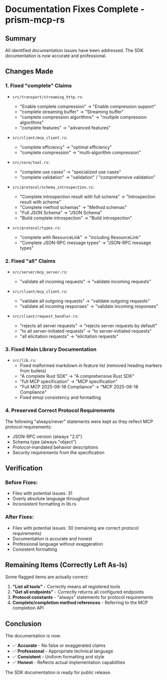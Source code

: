 # Documentation Fixes Complete - prism-mcp-rs

## Summary

All identified documentation issues have been addressed. The SDK documentation is now accurate and professional.

## Changes Made

### 1. Fixed "complete" Claims
- `src/transport/streaming_http.rs`:
  - "Enable complete compression" → "Enable compression support"
  - "complete streaming buffer" → "Streaming buffer"
  - "complete compression algorithms" → "multiple compression algorithms"
  - "complete features" → "advanced features"

- `src/client/mcp_client.rs`:
  - "complete efficiency" → "optimal efficiency"
  - "complete compression" → "multi-algorithm compression"

- `src/core/tool.rs`:
  - "complete use cases" → "specialized use cases"
  - "complete validation" → "validation" / "comprehensive validation"

- `src/protocol/schema_introspection.rs`:
  - "Complete introspection result with full schema" → "Introspection result with schema"
  - "Complete method schemas" → "Method schemas"
  - "Full JSON Schema" → "JSON Schema"
  - "Build complete introspection" → "Build introspection"

- `src/protocol/types.rs`:
  - "complete with ResourceLink" → "including ResourceLink"
  - "Complete JSON-RPC message types" → "JSON-RPC message types"

### 2. Fixed "all" Claims
- `src/server/mcp_server.rs`:
  - "validate all incoming requests" → "validate incoming requests"

- `src/client/mcp_client.rs`:
  - "validate all outgoing requests" → "validate outgoing requests"
  - "validate all incoming responses" → "validate incoming responses"

- `src/client/request_handler.rs`:
  - "rejects all server requests" → "rejects server requests by default"
  - "to all server-initiated requests" → "to server-initiated requests"
  - "all elicitation requests" → "elicitation requests"

### 3. Fixed Main Library Documentation
- `src/lib.rs`:
  - Fixed malformed markdown in feature list (removed heading markers from bullets)
  - "A complete Rust SDK" → "A comprehensive Rust SDK"
  - "full MCP specification" → "MCP specification"
  - "Full MCP 2025-06-18 Compliance" → "MCP 2025-06-18 Compliance"
  - Fixed emoji consistency and formatting

### 4. Preserved Correct Protocol Requirements
The following "always/never" statements were kept as they reflect MCP protocol requirements:
- JSON-RPC version (always "2.0")
- Schema type (always "object")
- Protocol-mandated behavior descriptions
- Security requirements from the specification

## Verification

### Before Fixes:
- Files with potential issues: 31
- Overly absolute language throughout
- Inconsistent formatting in lib.rs

### After Fixes:
- Files with potential issues: 30 (remaining are correct protocol requirements)
- Documentation is accurate and honest
- Professional language without exaggeration
- Consistent formatting

## Remaining Items (Correctly Left As-Is)

Some flagged items are actually correct:
1. **"List all tools"** - Correctly means all registered tools
2. **"Get all endpoints"** - Correctly returns all configured endpoints
3. **Protocol constants** - "always" statements for protocol requirements
4. **Complete/completion method references** - Referring to the MCP completion API

## Conclusion

The documentation is now:
- ✅ **Accurate** - No false or exaggerated claims
- ✅ **Professional** - Appropriate technical language
- ✅ **Consistent** - Uniform formatting and style
- ✅ **Honest** - Reflects actual implementation capabilities

The SDK documentation is ready for public release.
